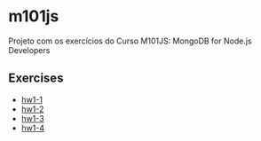 # m101js
Projeto com os exercícios do Curso M101JS: MongoDB for Node.js Developers

## Exercises

* [hw1-1](hw1-1/README.md)
* [hw1-2](hw1-2/README.md)
* [hw1-3](hw1-3/README.md)
* [hw1-4](hw1-4/README.md)